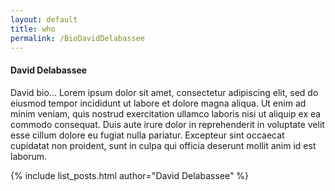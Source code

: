 ```yaml
---
layout: default
title: who
permalink: /BioDavidDelabassee
---
```


<h4>David Delabassee</h4>

<div>David bio... Lorem ipsum dolor sit amet, consectetur adipiscing elit, sed do eiusmod tempor incididunt ut labore et dolore magna aliqua. Ut enim ad minim veniam, quis nostrud exercitation ullamco laboris nisi ut aliquip ex ea commodo consequat. Duis aute irure dolor in reprehenderit in voluptate velit esse cillum dolore eu fugiat nulla pariatur. Excepteur sint occaecat cupidatat non proident, sunt in culpa qui officia deserunt mollit anim id est laborum.</div>

{% include list_posts.html author="David Delabassee" %}
